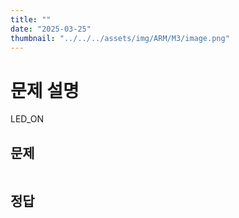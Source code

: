 ```yaml
---
title: ""
date: "2025-03-25"
thumbnail: "../../../assets/img/ARM/M3/image.png"
---
```


# 문제 설명

LED_ON

## 문제

```c

```

## 정답
```c 
```